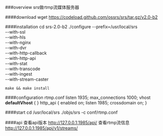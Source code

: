 ###overview
	srs做rtmp流媒体服务器

####download
	wget https://codeload.github.com/ossrs/srs/tar.gz/v2.0-b2
	
####installation
	cd srs-2.0-b2
	./configure --prefix=/usr/local/srs \
	--with-ssl \
	--with-hls \
	--with-nginx \
	--with-dvr \
	--with-http-callback \
	--with-http-api \
	--with-stat \
	--with-transcode \
	--with-ingest \
	--with-stream-caster
	
	make && make install
	
####configuration
	rtmp.conf
	listen              1935;
	max_connections     1000;
	vhost __defaultVhost__ {
	}
	http_api {
   		enabled     on;
    	listen      1985;
    	crossdomain on;
	}
	
####start
	cd /usr/local/srs
	./objs/srs -c conf/rtmp.conf
	
####api
	查看api版本
	http://127.0.0.1:1985/api/
	查看rtmp流信息
	http://127.0.0.1:1985/api/v1/streams/